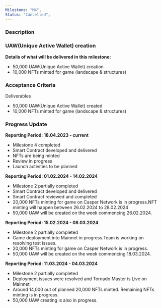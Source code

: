 ```yaml
---
Milestone: "M4",
Status: "Cancelled",
---
```

<!--lang:en--> 
### Description
### UAW(Unique Active Wallet) creation

**Details of what will be delivered in this milestone:**
- 50,000 UAW(Unique Active Wallet) creation
- 10,000 NFTs minted for game (landscape & structures)


### Acceptance Criteria

Deliverables 
- 50,000 UAW(Unique Active Wallet) created
- 10,000 NFTs minted for game (landscape & structures)



### Progress Update

**Reporting Period: 18.04.2023 - current**
- Milestone 4 completed
- Smart Contract developed and delivered
- NFTs are being minted
- Review in progress
- Launch activities to be planned

**Reporting Period: 01.02.2024 - 14.02.2024**
- Milestone 2 partially completed
- Smart Contract developed and delivered
- Smart Contract reviewed and completed
- 20,000 NFTs minting for game on Casper Network is in progress.NFT minting will happen between 26.02.2024 to 28.02.2024
- 50,000 UAW will be created on the week commencing 26.02.2024.

**Reporting Period: 15.02.2024 - 08.03.2024**
- Milestone 2 partially completed
- Game deployment into Mainnet in progress.Team is working on resolving test issues. 
- 20,000 NFTs minting for game on Casper Network is in progress.
- 50,000 UAW will be created on the week commencing 18.03.2024.

**Reporting Period: 11.03.2024 - 04.03.2024**
- Milestone 2 partially completed
- Deployment issues were resolved and Tornado Master is Live on Mainnet
- Around 14,000 out of planned 20,000 NFTs minted. Remaining NFTs minting is in progress.
- 50,000 UAW creating is also in progress.
